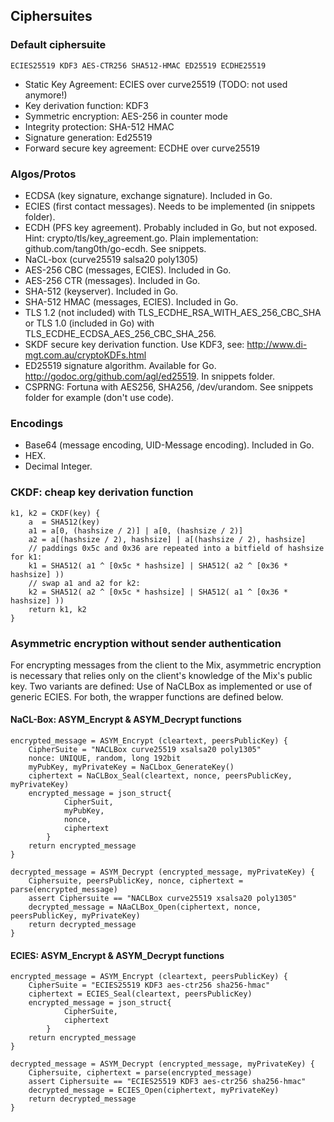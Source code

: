 Ciphersuites
------------


### Default ciphersuite

```
ECIES25519 KDF3 AES-CTR256 SHA512-HMAC ED25519 ECDHE25519
```

- Static Key Agreement: ECIES over curve25519 (TODO: not used anymore!)
- Key derivation function: KDF3
- Symmetric encryption: AES-256 in counter mode
- Integrity protection: SHA-512 HMAC
- Signature generation: Ed25519
- Forward secure key agreement: ECDHE over curve25519


### Algos/Protos

- ECDSA (key signature, exchange signature). Included in Go.
- ECIES (first contact messages). Needs to be implemented (in snippets folder).
- ECDH (PFS key agreement). Probably included in Go, but not exposed.
  Hint: crypto/tls/key_agreement.go.
	Plain implementation: github.com/tang0th/go-ecdh. See snippets.
- NaCL-box (curve25519 salsa20 poly1305)
- AES-256 CBC (messages, ECIES). Included in Go.
- AES-256 CTR (messages). Included in Go.
- SHA-512 (keyserver). Included in Go.
- SHA-512 HMAC (messages, ECIES). Included in Go.
- TLS 1.2 (not included) with TLS_ECDHE_RSA_WITH_AES_256_CBC_SHA  or TLS 1.0
  (included in Go) with TLS_ECDHE_ECDSA_AES_256_CBC_SHA_256.
- SKDF secure key derivation function. Use KDF3, see:
  http://www.di-mgt.com.au/cryptoKDFs.html
- ED25519 signature algorithm. Available for Go.
  http://godoc.org/github.com/agl/ed25519. In snippets folder.
- CSPRNG: Fortuna with AES256, SHA256, /dev/urandom. See snippets folder for
  example (don't use code).

### Encodings

- Base64 (message encoding, UID-Message encoding). Included in Go.
- HEX.
- Decimal Integer.


### CKDF: cheap key derivation function

```
k1, k2 = CKDF(key) {
	a  = SHA512(key)
	a1 = a[0, (hashsize / 2)] | a[0, (hashsize / 2)]
	a2 = a[(hashsize / 2), hashsize] | a[(hashsize / 2), hashsize]
	// paddings 0x5c and 0x36 are repeated into a bitfield of hashsize for k1:
	k1 = SHA512( a1 ^ [0x5c * hashsize] | SHA512( a2 ^ [0x36 * hashsize] ))
	// swap a1 and a2 for k2:
	k2 = SHA512( a2 ^ [0x5c * hashsize] | SHA512( a1 ^ [0x36 * hashsize] ))
	return k1, k2
}
```


### Asymmetric encryption without sender authentication

For encrypting messages from the client to the Mix, asymmetric encryption is
necessary that relies only on the client's knowledge of the Mix's public key.
Two variants are defined: Use of NaCLBox as implemented or use of generic ECIES.
For both, the wrapper functions are defined below.


#### NaCL-Box: ASYM_Encrypt & ASYM_Decrypt functions

```
encrypted_message = ASYM_Encrypt (cleartext, peersPublicKey) {
	CipherSuite = "NACLBox curve25519 xsalsa20 poly1305"
	nonce: UNIQUE, random, long 192bit
	myPubKey, myPrivateKey = NaCLbox_GenerateKey()
	ciphertext = NaCLBox_Seal(cleartext, nonce, peersPublicKey, myPrivateKey)
	encrypted_message = json_struct{
			CipherSuit,
			myPubKey,
			nonce,
			ciphertext
		}
	return encrypted_message
}
```

```
decrypted_message = ASYM_Decrypt (encrypted_message, myPrivateKey) {
	Ciphersuite, peersPublicKey, nonce, ciphertext = parse(encrypted_message)
	assert Ciphersuite == "NACLBox curve25519 xsalsa20 poly1305"
	decrypted_message = NAaCLBox_Open(ciphertext, nonce, peersPublicKey, myPrivateKey)
	return decrypted_message
}
```


#### ECIES: ASYM_Encrypt & ASYM_Decrypt functions

```
encrypted_message = ASYM_Encrypt (cleartext, peersPublicKey) {
	CipherSuite = "ECIES25519 KDF3 aes-ctr256 sha256-hmac"
	ciphertext = ECIES_Seal(cleartext, peersPublicKey)
	encrypted_message = json_struct{
			CipherSuite,
			ciphertext
		}
	return encrypted_message
}
```

```
decrypted_message = ASYM_Decrypt (encrypted_message, myPrivateKey) {
	Ciphersuite, ciphertext = parse(encrypted_message)
	assert Ciphersuite == "ECIES25519 KDF3 aes-ctr256 sha256-hmac"
	decrypted_message = ECIES_Open(ciphertext, myPrivateKey)
	return decrypted_message
}
```
